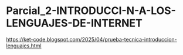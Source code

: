 # Parcial_2-INTRODUCCI-N-A-LOS-LENGUAJES-DE-INTERNET

https://ket-code.blogspot.com/2025/04/prueba-tecnica-introduccion-lenguajes.html